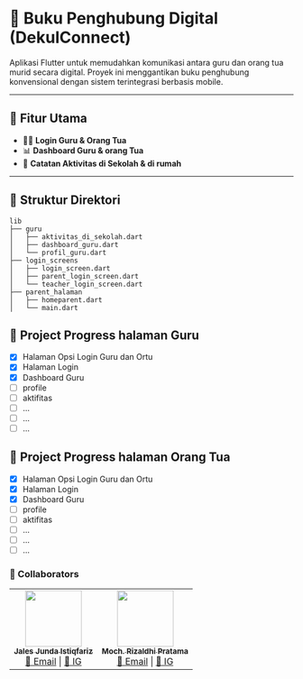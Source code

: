 # 📘 Buku Penghubung Digital (DekulConnect)

Aplikasi Flutter untuk memudahkan komunikasi antara guru dan orang tua murid secara digital. Proyek ini menggantikan buku penghubung konvensional dengan sistem terintegrasi berbasis mobile.

---

## 🚀 Fitur Utama

- 👩‍🏫 **Login Guru & Orang Tua**
- 📊 **Dashboard Guru & orang Tua**
- 🏫 **Catatan Aktivitas di Sekolah & di rumah**
---

## 📁 Struktur Direktori

```plaintext
lib
├── guru
│   ├── aktivitas_di_sekolah.dart
│   ├── dashboard_guru.dart
│   └── profil_guru.dart
├── login_screens
│   ├── login_screen.dart
│   ├── parent_login_screen.dart
│   └── teacher_login_screen.dart
├── parent_halaman
│   ├── homeparent.dart
│   └── main.dart
```

## 📅 Project Progress halaman Guru

- [x] Halaman Opsi Login Guru dan Ortu
- [x] Halaman Login
- [x] Dashboard Guru
- [ ] profile
- [ ] aktifitas
- [ ] ...
- [ ] ...
- [ ] ...

## 📅 Project Progress halaman Orang Tua

- [x] Halaman Opsi Login Guru dan Ortu
- [x] Halaman Login
- [x] Dashboard Guru
- [ ] profile
- [ ] aktifitas
- [ ] ...
- [ ] ...
- [ ] ...

### 👥 Collaborators

<table>
  <tr>
    <td align="center">
      <a href="https://github.com/jalesjj">
        <img src="https://avatars.githubusercontent.com/jalesjj" width="100px;" alt=""/>
        <br /><sub><b>Jales Junda Istiqfariz</b></sub>
      </a>
      <br />
      <a href="https://mail.google.com/mail/?view=cm&fs=1&to=jalesjunda22@gmail.com" target="_blank">📧 Email</a> |
      <a href="https://instagram.com/j_stqfrz" target="_blank">📸 IG</a>
    </td>
    <td align="center">
      <a href="https://github.com/vorgive">
        <img src="https://avatars.githubusercontent.com/vorgive" width="100px;" alt=""/>
        <br /><sub><b>Moch. Rizaldhi Pratama</b></sub>
      </a>
      <br />
      <a href="https://mail.google.com/mail/?view=cm&fs=1&to=xxx@gmail.com" target="_blank">📧 Email</a> |
      <a href="https://instagram.com/xxxx" target="_blank">📸 IG</a>
    </td>
  </tr>
</table>

